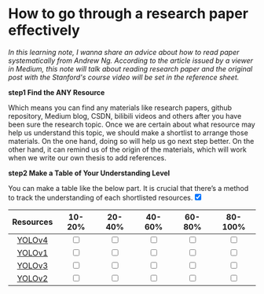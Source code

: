 # How to go through a research paper effectively

*In this learning note, I wanna share an advice about how to read paper systematically from Andrew Ng. According to the article issued by a viewer in Medium, this note will talk about reading research paper and the original post with the Stanford's course video will be set in the reference sheet.*

**step1 Find the ANY Resource**

Which means you can find any materials like research papers, github repository, Medium blog, CSDN, bilibili videos and others after you have been sure the research topic. Once we are certain about what resource may help us understand this topic, we should make a shortlist to arrange those materials. On the one hand, doing so will help us go next step better. On the other hand, it can remind us of the origin of the materials, which will work when we write our own thesis to add references.

**step2 Make a Table of Your Understanding Level**

You can make a table like the below part. It is crucial that there’s a method to track the understanding of each shortlisted resources.<input type="checkbox" checked="checked">

|                          Resources                           |         10-20%          |         20-40%          |         40-60%          |         60-80%          |         80-100%         |
| :----------------------------------------------------------: | :---------------------: | :---------------------: | :---------------------: | :---------------------: | :---------------------: |
|        [YOLOv4](https://arxiv.org/pdf/2004.10934.pdf)        | <input type="checkbox"> | <input type="checkbox"> | <input type="checkbox"> | <input type="checkbox"> | <input type="checkbox"> |
| [YOLOv1](https://www.cv-foundation.org/openaccess/content_cvpr_2016/papers/Redmon_You_Only_Look_CVPR_2016_paper.pdf) | <input type="checkbox"> | <input type="checkbox"> | <input type="checkbox"> | <input type="checkbox"> | <input type="checkbox"> |
| [YOLOv3](https://openaccess.thecvf.com/content_cvpr_2017/papers/Redmon_YOLO9000_Better_Faster_CVPR_2017_paper.pdf) | <input type="checkbox"> | <input type="checkbox"> | <input type="checkbox"> | <input type="checkbox"> | <input type="checkbox"> |
|        [YOLOv2](https://arxiv.org/pdf/1804.02767.pdf)        | <input type="checkbox"> | <input type="checkbox"> | <input type="checkbox"> | <input type="checkbox"> | <input type="checkbox"> |

